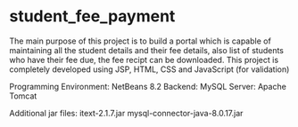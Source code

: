 # student_fee_payment

The main purpose of this project is to build a portal which is capable of maintaining all the student details and their fee details, also list of students who have their fee due,  the fee recipt can be downloaded. This project is completely developed using JSP, HTML, CSS and JavaScript (for validation)

Programming Environment: NetBeans 8.2
Backend: MySQL
Server: Apache Tomcat

Additional jar files:
itext-2.1.7.jar
mysql-connector-java-8.0.17.jar
